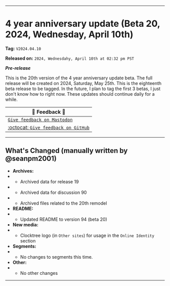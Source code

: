 
***

# 4 year anniversary update (Beta 20, 2024, Wednesday, April 10th)

**Tag:** `V2024.04.10`

**Released on:** `2024, Wednesdahy, April 10th at 02:32 pm PST`

***Pre-release***

This is the 20th version of the 4 year anniversary update beta. The full release will be created on 2024, Saturday, May 25th. This is the eighteenth beta release to be tagged. In the future, I plan to tag the first 3 betas, I just don't know how to right now. These updates should continue daily for a while.

| 📣️ Feedback 💬️ |
|---|
| [`Give feedback on Mastodon`](https://techhub.social/deck/@seanpm2001/112237731368032617) |
| [:octocat: `Give feedback on GitHub`](https://github.com/seanpm2001/seanpm2001/discussions/91/) |

---

## What's Changed (manually written by @seanpm2001)

- **Archives:**
- - Archived data for release 19
- - Archived data for discussion 90
- - Archived files related to the 20th remodel
- **README:**
- - Updated README to version 94 (beta 20)
- **New media:**
- - Clocktree logo (in `Other sites`) for usage in the `Online Identity` section
- **Segments:**
- - No changes to segments this time.
- **Other:**
- - No other changes

***
